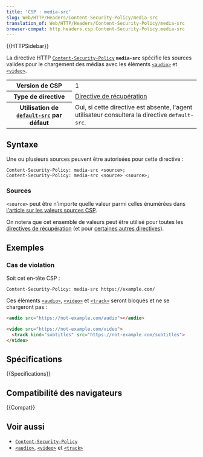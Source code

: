 ```yaml
---
title: 'CSP : media-src'
slug: Web/HTTP/Headers/Content-Security-Policy/media-src
translation_of: Web/HTTP/Headers/Content-Security-Policy/media-src
browser-compat: http.headers.csp.Content-Security-Policy.media-src
---
```

{{HTTPSidebar}}

La directive HTTP [`Content-Security-Policy`](/fr/docs/Web/HTTP/Headers/Content-Security-Policy) **`media-src`** spécifie les sources valides pour le chargement des médias avec les éléments [`<audio>`](/fr/docs/Web/HTML/Element/audio) et [`<video>`](/fr/docs/Web/HTML/Element/video).

<table class="properties">
  <tbody>
    <tr>
      <th scope="row">Version de CSP</th>
      <td>1</td>
    </tr>
    <tr>
      <th scope="row">Type de directive</th>
      <td><a href="/fr/docs/Glossary/Fetch_directive">Directive de récupération</a></td>
    </tr>
    <tr>
      <th scope="row">Utilisation de <a href="/fr/docs/Web/HTTP/Headers/Content-Security-Policy/default-src"><code>default-src</code></a> par défaut</th>
      <td>
        Oui, si cette directive est absente, l'agent utilisateur consultera la directive <code>default-src</code>.
      </td>
    </tr>
  </tbody>
</table>

## Syntaxe

Une ou plusieurs sources peuvent être autorisées pour cette directive&nbsp;:

```http
Content-Security-Policy: media-src <source>;
Content-Security-Policy: media-src <source> <source>;
```

### Sources

`<source>` peut être n'importe quelle valeur parmi celles énumérées dans [l'article sur les valeurs sources CSP](/fr/docs/Web/HTTP/Headers/Content-Security-Policy/Sources#sources).

On notera que cet ensemble de valeurs peut être utilisé pour toutes les [directives de récupération](/fr/docs/Glossary/Fetch_directive) (et pour [certaines autres directives](/fr/docs/Web/HTTP/Headers/Content-Security-Policy/Sources#directives_associées)).

## Exemples

### Cas de violation

Soit cet en-tête CSP&nbsp;:

```http
Content-Security-Policy: media-src https://example.com/
```

Ces éléments [`<audio>`](/fr/docs/Web/HTML/Element/audio), [`<video>`](/fr/docs/Web/HTML/Element/video) et [`<track>`](/fr/docs/Web/HTML/Element/track) seront bloqués et ne se chargeront pas&nbsp;:

```html
<audio src="https://not-example.com/audio"></audio>

<video src="https://not-example.com/video">
  <track kind="subtitles" src="https://not-example.com/subtitles">
</video>
```

## Spécifications

{{Specifications}}

## Compatibilité des navigateurs

{{Compat}}

## Voir aussi

- [`Content-Security-Policy`](/fr/docs/Web/HTTP/Headers/Content-Security-Policy)
- [`<audio>`](/fr/docs/Web/HTML/Element/audio), [`<video>`](/fr/docs/Web/HTML/Element/video) et [`<track>`](/fr/docs/Web/HTML/Element/track)
